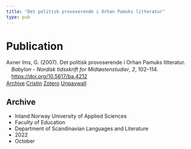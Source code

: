 ```yaml
---
title: "Det politisk provoserende i Orhan Pamuks litteratur"
type: pub
---
```

<h1>Publication</h1>
<article id="csl-bib-container-3AAC3HSJ" class="csl-bib-container">
  <div class="csl-bib-body" style="line-height: 1.35; padding-left: 1em; text-indent:-1em;">
  <div class="csl-entry">Axner Ims, G. (2007). Det politisk provoserende i Orhan Pamuks litteratur. <i>Babylon - Nordisk tidsskrift for Midt&#xF8;stenstudier</i>, <i>2</i>, 102&#x2013;114. <a href="https://doi.org/10.5617/ba.4212">https://doi.org/10.5617/ba.4212</a></div>
</div>
  <div class="csl-bib-buttons">
    <a href="#taxonomy-article-3AAC3HSJ" class="csl-bib-button">Archive</a>
    <a href="https://app.cristin.no/results/show.jsf?id=2066287" alt="Cristin URL" class="csl-bib-button">Cristin</a>
    <a href="http://zotero.org/groups/5022929/items/3AAC3HSJ" alt="Zotero URL" class="csl-bib-button">Zotero</a>
    <a href="https://journals.uio.no/babylon/article/download/4212/3684" class="csl-bib-button">Unpaywall</a>
  </div>
  <div id="csl-bib-meta-container-3AAC3HSJ"></div>
</article>
<div id="csl-bib-meta-3AAC3HSJ" class="csl-bib-meta">
  <article id="taxonomy-article-3AAC3HSJ" class="taxonomy-article">
    <h1>Archive</h1>
    <ul>
      <li>Inland Norway University of Applied Sciences</li>
      <li>Faculty of Education</li>
      <li>Department of Scandinavian Languages and Literature</li>
      <li>2022</li>
      <li>October</li>
    </ul>
  </article>
</div>
